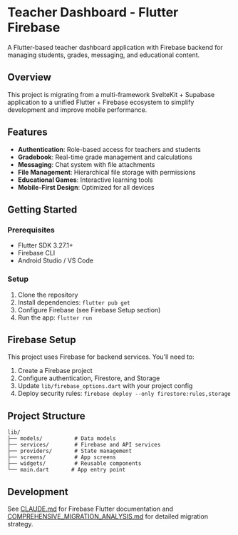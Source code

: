 # Teacher Dashboard - Flutter Firebase

A Flutter-based teacher dashboard application with Firebase backend for managing students, grades, messaging, and educational content.

## Overview

This project is migrating from a multi-framework SvelteKit + Supabase application to a unified Flutter + Firebase ecosystem to simplify development and improve mobile performance.

## Features

- **Authentication**: Role-based access for teachers and students
- **Gradebook**: Real-time grade management and calculations
- **Messaging**: Chat system with file attachments
- **File Management**: Hierarchical file storage with permissions
- **Educational Games**: Interactive learning tools
- **Mobile-First Design**: Optimized for all devices

## Getting Started

### Prerequisites
- Flutter SDK 3.27.1+
- Firebase CLI
- Android Studio / VS Code

### Setup
1. Clone the repository
2. Install dependencies: `flutter pub get`
3. Configure Firebase (see Firebase Setup section)
4. Run the app: `flutter run`

## Firebase Setup

This project uses Firebase for backend services. You'll need to:

1. Create a Firebase project
2. Configure authentication, Firestore, and Storage
3. Update `lib/firebase_options.dart` with your project config
4. Deploy security rules: `firebase deploy --only firestore:rules,storage`

## Project Structure

```
lib/
├── models/          # Data models
├── services/        # Firebase and API services
├── providers/       # State management
├── screens/         # App screens
├── widgets/         # Reusable components
└── main.dart       # App entry point
```

## Development

See [CLAUDE.md](CLAUDE.md) for Firebase Flutter documentation and [COMPREHENSIVE_MIGRATION_ANALYSIS.md](COMPREHENSIVE_MIGRATION_ANALYSIS.md) for detailed migration strategy.
